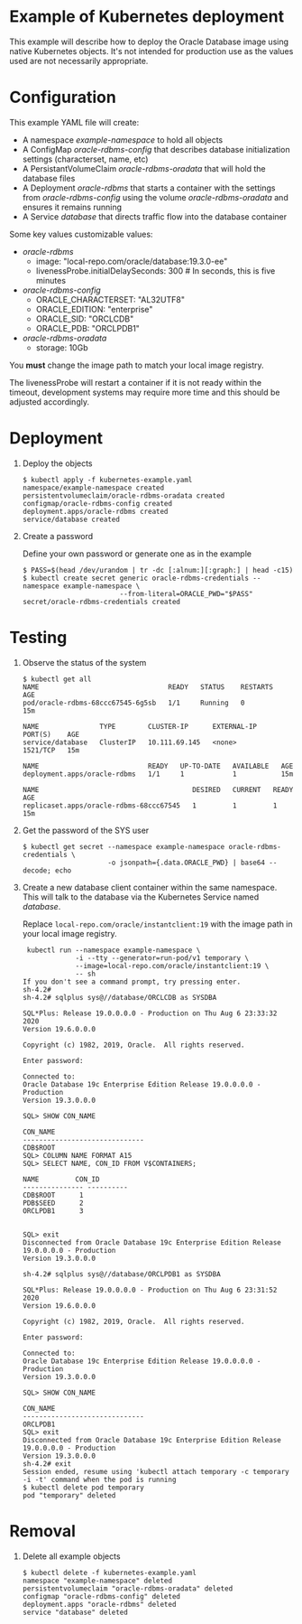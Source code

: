 # Example of Kubernetes deployment

This example will describe how to deploy the Oracle Database image using native Kubernetes objects.
It's not intended for production use as the values used are not necessarily appropriate.

# Configuration

This example YAML file will create:

- A namespace _example-namespace_ to hold all objects
- A ConfigMap _oracle-rdbms-config_ that describes database initialization settings (characterset, name, etc)
- A PersistantVolumeClaim _oracle-rdbms-oradata_ that will hold the database files
- A Deployment _oracle-rdbms_ that starts a container with the settings from _oracle-rdbms-config_ using the
  volume _oracle-rdbms-oradata_ and ensures it remains running
- A Service _database_ that directs traffic flow into the database container

Some key values customizable values:

- _oracle-rdbms_
  - image: "local-repo.com/oracle/database:19.3.0-ee"
  - livenessProbe.initialDelaySeconds: 300 # In seconds, this is five minutes
- _oracle-rdbms-config_
  - ORACLE_CHARACTERSET: "AL32UTF8"
  - ORACLE_EDITION: "enterprise"
  - ORACLE_SID: "ORCLCDB"
  - ORACLE_PDB: "ORCLPDB1"
- _oracle-rdbms-oradata_
  - storage: 10Gb

You **must** change the image path to match your local image registry.

The livenessProbe will restart a container if it is not ready within the timeout, development systems may
require more time and this should be adjusted accordingly.

# Deployment

1. Deploy the objects

   ```
   $ kubectl apply -f kubernetes-example.yaml
   namespace/example-namespace created
   persistentvolumeclaim/oracle-rdbms-oradata created
   configmap/oracle-rdbms-config created
   deployment.apps/oracle-rdbms created
   service/database created
   ```

1. Create a password

   Define your own password or generate one as in the example

   ```
   $ PASS=$(head /dev/urandom | tr -dc [:alnum:][:graph:] | head -c15)
   $ kubectl create secret generic oracle-rdbms-credentials --namespace example-namespace \
                           --from-literal=ORACLE_PWD="$PASS"
   secret/oracle-rdbms-credentials created
   ```

# Testing

1. Observe the status of the system

   ```
   $ kubectl get all
   NAME                                READY   STATUS    RESTARTS   AGE
   pod/oracle-rdbms-68ccc67545-6g5sb   1/1     Running   0          15m

   NAME               TYPE        CLUSTER-IP      EXTERNAL-IP   PORT(S)    AGE
   service/database   ClusterIP   10.111.69.145   <none>        1521/TCP   15m

   NAME                           READY   UP-TO-DATE   AVAILABLE   AGE
   deployment.apps/oracle-rdbms   1/1     1            1           15m

   NAME                                      DESIRED   CURRENT   READY   AGE
   replicaset.apps/oracle-rdbms-68ccc67545   1         1         1       15m
   ```

1. Get the password of the SYS user

   ```aidl
   $ kubectl get secret --namespace example-namespace oracle-rdbms-credentials \
                        -o jsonpath={.data.ORACLE_PWD} | base64 --decode; echo
   ```

1. Create a new database client container within the same namespace. This will talk to the database
   via the Kubernetes Service named _database_.

   Replace `local-repo.com/oracle/instantclient:19` with the image path in your local image registry.

   ```
    kubectl run --namespace example-namespace \
                -i --tty --generator=run-pod/v1 temporary \
                --image=local-repo.com/oracle/instantclient:19 \
                -- sh
   If you don't see a command prompt, try pressing enter.
   sh-4.2#
   sh-4.2# sqlplus sys@//database/ORCLCDB as SYSDBA

   SQL*Plus: Release 19.0.0.0.0 - Production on Thu Aug 6 23:33:32 2020
   Version 19.6.0.0.0

   Copyright (c) 1982, 2019, Oracle.  All rights reserved.

   Enter password:

   Connected to:
   Oracle Database 19c Enterprise Edition Release 19.0.0.0.0 - Production
   Version 19.3.0.0.0

   SQL> SHOW CON_NAME

   CON_NAME
   ------------------------------
   CDB$ROOT
   SQL> COLUMN NAME FORMAT A15
   SQL> SELECT NAME, CON_ID FROM V$CONTAINERS;

   NAME		    CON_ID
   --------------- ----------
   CDB$ROOT		 1
   PDB$SEED		 2
   ORCLPDB1		 3


   SQL> exit
   Disconnected from Oracle Database 19c Enterprise Edition Release 19.0.0.0.0 - Production
   Version 19.3.0.0.0

   sh-4.2# sqlplus sys@//database/ORCLPDB1 as SYSDBA

   SQL*Plus: Release 19.0.0.0.0 - Production on Thu Aug 6 23:31:52 2020
   Version 19.6.0.0.0

   Copyright (c) 1982, 2019, Oracle.  All rights reserved.

   Enter password:

   Connected to:
   Oracle Database 19c Enterprise Edition Release 19.0.0.0.0 - Production
   Version 19.3.0.0.0

   SQL> SHOW CON_NAME

   CON_NAME
   ------------------------------
   ORCLPDB1
   SQL> exit
   Disconnected from Oracle Database 19c Enterprise Edition Release 19.0.0.0.0 - Production
   Version 19.3.0.0.0
   sh-4.2# exit
   Session ended, resume using 'kubectl attach temporary -c temporary -i -t' command when the pod is running
   $ kubectl delete pod temporary
   pod "temporary" deleted
   ```

# Removal

1. Delete all example objects

   ```
   $ kubectl delete -f kubernetes-example.yaml
   namespace "example-namespace" deleted
   persistentvolumeclaim "oracle-rdbms-oradata" deleted
   configmap "oracle-rdbms-config" deleted
   deployment.apps "oracle-rdbms" deleted
   service "database" deleted
   ```
